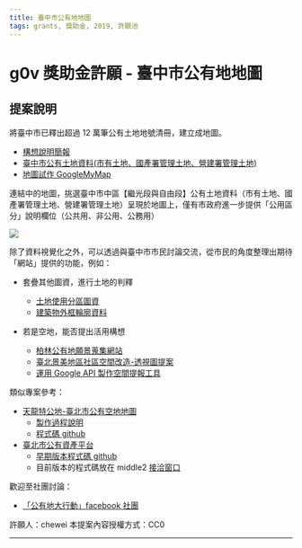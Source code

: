 ```yaml
---
title: 臺中市公有地地圖
tags: grants, 獎助金, 2019, 許願池
---
```


g0v 獎助金許願 - 臺中市公有地地圖
==============================

提案說明
------------

將臺中市已釋出超過 12 萬筆公有土地地號清冊，建立成地圖。

* [構想說明簡報](https://docs.google.com/presentation/d/1UUXM_TKZXIibRcGygmajwHTyNe198NpWXKUqLwXQjuI/edit)
* [臺中市公有土地資料(市有土地、國產署管理土地、營建署管理土地)](https://www.facebook.com/groups/1417173811903954/permalink/2202643293356998/)
* [地圖試作 GoogleMyMap](https://www.google.com/maps/d/u/0/viewer?mid=1WFpKHFRrNOK6zDoBYe9ZPl-rjILOD0yy&ll=24.138744178284934%2C120.68086479990984&z=18)

連結中的地圖，挑選臺中市中區【繼光段與自由段】公有土地資料（市有土地、國產署管理土地、營建署管理土地）呈現於地圖上，僅有市政府進一步提供「公用區分」說明欄位（公共用、非公用、公務用）

![](https://g0vhackmd.blob.core.windows.net/g0v-hackmd-images/upload_e73c13f8db3ac6e6cd2e5df39c890359)


除了資料視覺化之外，可以透過與臺中市市民討論交流，從市民的角度整理出期待「網站」提供的功能，例如：

 * 套疊其他圖資，進行土地的判釋
     * [土地使用分區圖資](https://cop.land.moi.gov.tw/Services/service_Info.aspx?serviceID=e25e4246-d282-451a-af01-7380b62760c7)
     * [建築物外框輪廓資料](http://opendata.taichung.gov.tw/dataset/bdaa52e5-b5d6-4a62-81b6-d4d5e9728c45)

 * 若是空地，能否提出活用構想
     * [柏林公有地願景蒐集網站](http://www.freespaceberlin.org/)
     * [臺北景美地區社區空間改造-透視圖提案](https://www.facebook.com/groups/470451239772824/permalink/1118023018348973/)
     * [運用 Google API 製作空間提報工具](http://dz1984.info/articles/9d8-tw-refactor/)


類似專案參考：

 * [天龍特公地-臺北市公有空地地圖](http://taipei-pop.herokuapp.com/)
     * [製作過程說明](http://dz1984.info/articles/Taipei_POP/)
     * [程式碼 github ](https://github.com/dz1984/taipei-pop)
 * [臺北市公有資產平台](http://reformspace.taipei)
     * [早期版本程式碼 github](https://github.com/tpe-doit/taipei-pop)
     * 目前版本的程式碼放在 middle2 [接洽窗口](https://www.facebook.com/groups/1417173811903954/2222675674687093/)

歡迎至社團討論：

 * [「公有地大行動」facebook 社團](https://www.facebook.com/groups/1417173811903954/permalink/2202643293356998/)


許願人：chewei
本提案內容授權方式：CC0


------------